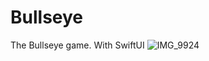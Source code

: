 # Bullseye
The Bullseye game. With SwiftUI
![IMG_9924](https://user-images.githubusercontent.com/43841583/68549664-d6049f80-040b-11ea-8164-e813b957bbac.PNG)

